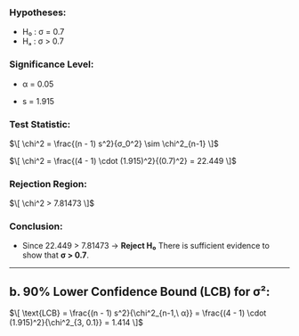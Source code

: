 

### Hypotheses:
- H₀ : σ = 0.7  
- Hₐ : σ > 0.7

### Significance Level:
- α = 0.05

- s = 1.915

### Test Statistic:
$\[
\chi^2 = \frac{(n - 1) s^2}{σ_0^2} \sim \chi^2_{n-1}
\]$

$\[
\chi^2 = \frac{(4 - 1) \cdot (1.915)^2}{(0.7)^2} = 22.449
\]$

### Rejection Region:
$\[
\chi^2 >  7.81473
\]$



### Conclusion:
- Since 22.449 > 7.81473 → **Reject H₀**
There is sufficient evidence to show that **σ > 0.7**.

---

## b. 90% Lower Confidence Bound (LCB) for σ²:

$\[
\text{LCB} = \frac{(n - 1) s^2}{\chi^2_{n-1,\ α}} = \frac{(4 - 1) \cdot (1.915)^2}{\chi^2_{3, 0.1}} = 1.414
\]$
